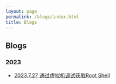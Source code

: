 ```yaml
---
layout: page
permalink: /blogs/index.html
title: Blogs
---
```


## Blogs

### 2023

- [2023.7.27 通过虚拟机调试获取Root Shell](https://ch4nc3n.github.io/blogs/GetRootShell)

